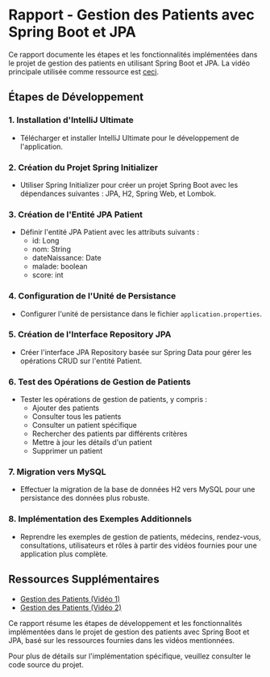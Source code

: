 # Rapport - Gestion des Patients avec Spring Boot et JPA

Ce rapport documente les étapes et les fonctionnalités implémentées dans le projet de gestion des patients en utilisant Spring Boot et JPA. La vidéo principale utilisée comme ressource est [ceci](https://www.youtube.com/watch?v=cz3p4y7tUEs).

## Étapes de Développement

### 1. Installation d'IntelliJ Ultimate
- Télécharger et installer IntelliJ Ultimate pour le développement de l'application.

### 2. Création du Projet Spring Initializer
- Utiliser Spring Initializer pour créer un projet Spring Boot avec les dépendances suivantes : JPA, H2, Spring Web, et Lombok.

### 3. Création de l'Entité JPA Patient
- Définir l'entité JPA Patient avec les attributs suivants :
  - id: Long
  - nom: String
  - dateNaissance: Date
  - malade: boolean
  - score: int

### 4. Configuration de l'Unité de Persistance
- Configurer l'unité de persistance dans le fichier `application.properties`.

### 5. Création de l'Interface Repository JPA
- Créer l'interface JPA Repository basée sur Spring Data pour gérer les opérations CRUD sur l'entité Patient.

### 6. Test des Opérations de Gestion de Patients
- Tester les opérations de gestion de patients, y compris :
  - Ajouter des patients
  - Consulter tous les patients
  - Consulter un patient spécifique
  - Rechercher des patients par différents critères
  - Mettre à jour les détails d'un patient
  - Supprimer un patient

### 7. Migration vers MySQL
- Effectuer la migration de la base de données H2 vers MySQL pour une persistance des données plus robuste.

### 8. Implémentation des Exemples Additionnels
- Reprendre les exemples de gestion de patients, médecins, rendez-vous, consultations, utilisateurs et rôles à partir des vidéos fournies pour une application plus complète.

## Ressources Supplémentaires
- [Gestion des Patients (Vidéo 1)](https://www.youtube.com/watch?v=Kfv_7m8INlU)
- [Gestion des Patients (Vidéo 2)](https://www.youtube.com/watch?v=s6p2dE3qrsU)

Ce rapport résume les étapes de développement et les fonctionnalités implémentées dans le projet de gestion des patients avec Spring Boot et JPA, basé sur les ressources fournies dans les vidéos mentionnées.

Pour plus de détails sur l'implémentation spécifique, veuillez consulter le code source du projet.
